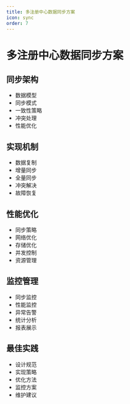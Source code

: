 ```yaml
---
title: 多注册中心数据同步方案
icon: sync
order: 7
---
```


# 多注册中心数据同步方案

## 同步架构
- 数据模型
- 同步模式
- 一致性策略
- 冲突处理
- 性能优化

## 实现机制
- 数据复制
- 增量同步
- 全量同步
- 冲突解决
- 故障恢复

## 性能优化
- 同步策略
- 网络优化
- 存储优化
- 并发控制
- 资源管理

## 监控管理
- 同步监控
- 性能监控
- 异常告警
- 统计分析
- 报表展示

## 最佳实践
- 设计规范
- 实现策略
- 优化方法
- 监控方案
- 维护建议
